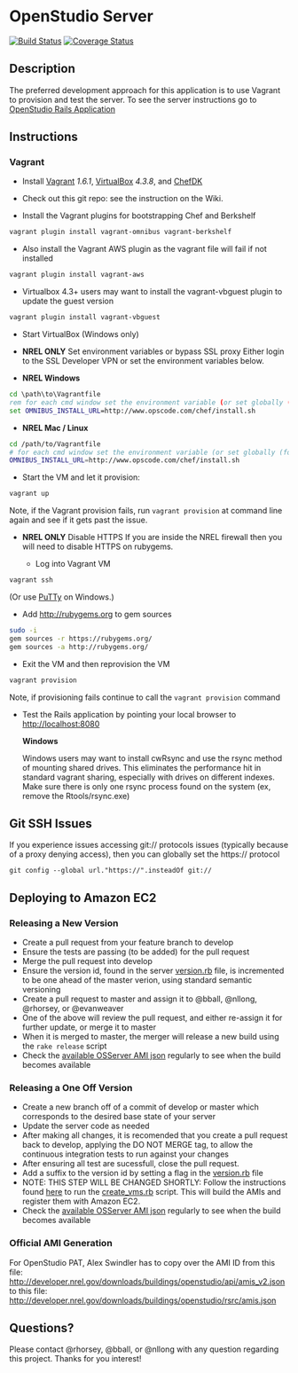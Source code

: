 # OpenStudio Server

[![Build Status][circleci-img]][circleci-url] [![Coverage Status][coveralls-img]][coveralls-url]

## Description
The preferred development approach for this application is to use Vagrant to provision and test the server.  To see the server instructions go to [OpenStudio Rails Application](./openstudio-server/README.md)

## Instructions

### Vagrant

- Install [Vagrant] *1.6.1*, [VirtualBox] *4.3.8*, and [ChefDK]
 
[Vagrant]: http://www.vagrantup.com/ "Vagrant"
[VirtualBox]: https://www.virtualbox.org/ "VirtualBox"
[ChefDK]: https://downloads.chef.io/chef-dk/ "ChefDK"

- Check out this git repo: see the instruction on the Wiki.  

- Install the Vagrant plugins for bootstrapping Chef and Berkshelf

```sh
vagrant plugin install vagrant-omnibus vagrant-berkshelf
```

- Also install the Vagrant AWS plugin as the vagrant file will fail if not installed

```sh
vagrant plugin install vagrant-aws
```

- Virtualbox 4.3+ users may want to install the vagrant-vbguest plugin to update the guest version

```sh
vagrant plugin install vagrant-vbguest
```

- Start VirtualBox (Windows only)

- **NREL ONLY** Set environment variables or bypass SSL proxy
Either login to the SSL Developer VPN or set the environment variables below.
-  **NREL Windows**  
```bat
cd \path\to\Vagrantfile
rem for each cmd window set the environment variable (or set globally (for NREL only)
set OMNIBUS_INSTALL_URL=http://www.opscode.com/chef/install.sh

```
-  **NREL Mac / Linux**  
```sh
cd /path/to/Vagrantfile
# for each cmd window set the environment variable (or set globally (for NREL only)
OMNIBUS_INSTALL_URL=http://www.opscode.com/chef/install.sh
```

- Start the VM and let it provision:  
```sh
vagrant up
```
  Note, if the Vagrant provision fails, run `vagrant provision` at command line again and see if it gets past the issue.

- **NREL ONLY** Disable HTTPS
If you are inside the NREL firewall then you will need to disable HTTPS on rubygems.

  - Log into Vagrant VM  

```sh
vagrant ssh
```

  (Or use [PuTTy](http://stackoverflow.com/questions/9885108/ssh-to-vagrant-box-in-windows) on Windows.)

- Add http://rubygems.org to gem sources

```sh
sudo -i
gem sources -r https://rubygems.org/
gem sources -a http://rubygems.org/
```

- Exit the VM and then reprovision the VM

```sh
vagrant provision
```

  Note, if provisioning fails continue to call the `vagrant provision` command

- Test the Rails application by pointing your local browser to [http://localhost:8080](http://localhost:8080)


  **Windows**  

  Windows users may want to install cwRsync and use the rsync method of mounting shared drives.
  This eliminates the performance hit in standard vagrant sharing, especially with drives on different indexes.
  Make sure there is only one rsync process found on the system (ex, remove the Rtools/rsync.exe)

## Git SSH Issues

If you experience issues accessing git:// protocols issues (typically because of a proxy denying access), then you can globally set the https:// protocol

```
git config --global url."https://".insteadOf git://
```

## Deploying to Amazon EC2

### Releasing a New Version

- Create a pull request from your feature branch to develop
- Ensure the tests are passing (to be added) for the pull request
- Merge the pull request into develop
- Ensure the version id, found in the server [version.rb](./server/lib/openstudio_server/version.rb) file, is incremented to be one ahead of the master verion, using standard semantic versioning
- Create a pull request to master and assign it to @bball, @nllong, @rhorsey, or @evanweaver
- One of the above will review the pull request, and either re-assign it for further update, or merge it to master
- When it is merged to master, the merger will release a new build using the `rake release` script
- Check the [available OSServer AMI json](http://s3.amazonaws.com//openstudio-resources/server/api/v2/amis.json) regularly to see when the build becomes available

### Releasing a One Off Version

- Create a new branch off of a commit of develop or master which corresponds to the desired base state of your server
- Update the server code as needed
- After making all changes, it is recomended that you create a pull request back to develop, applying the DO NOT MERGE tag, to allow the continuous integration tests to run against your changes
- After ensuring all test are sucessfull, close the pull request.
- Add a suffix to the version id by setting a flag in the [version.rb](./server/lib/openstudio_server/version.rb) file
- NOTE: THIS STEP WILL BE CHANGED SHORTLY: Follow the instructions found [here](./vagrant) to run the [create_vms.rb](./vagrant/create_vms.rb) script. This will build the AMIs and register them with Amazon EC2.
- Check the [available OSServer AMI json](http://s3.amazonaws.com//openstudio-resources/server/api/v2/amis.json) regularly to see when the build becomes available

### Official AMI Generation

For OpenStudio PAT, Alex Swindler has to copy over the AMI ID from this file: http://developer.nrel.gov/downloads/buildings/openstudio/api/amis_v2.json to this file: http://developer.nrel.gov/downloads/buildings/openstudio/rsrc/amis.json

## Questions?

Please contact @rhorsey, @bball, or @nllong with any question regarding this project. Thanks for you interest!

[circleci-img]: https://circleci.com/gh/NREL/OpenStudio-server.svg?style=svg
[circleci-url]: https://circleci.com/gh/NREL/OpenStudio-server
[coveralls-img]: https://coveralls.io/repos/github/NREL/OpenStudio-server/badge.svg?branch=
[coveralls-url]: https://coveralls.io/github/NREL/OpenStudio-server
